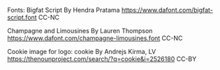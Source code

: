 Fonts:
Bigfat Script
By Hendra Pratama
https://www.dafont.com/bigfat-script.font
CC-NC

Champagne and Limousines
By Lauren Thompson
https://www.dafont.com/champagne-limousines.font
CC-NC

Cookie image for logo:
cookie 
By Andrejs Kirma, LV 
https://thenounproject.com/search/?q=cookie&i=2526180
CC-BY
